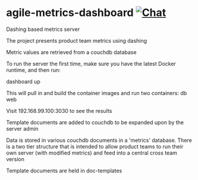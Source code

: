 # agile-metrics-dashboard [![Chat](https://img.shields.io/badge/chat-on%20slack-brightgreen.svg)](https://cid-eacs.slack.com/messages/metrics/)
Dashing based metrics server

The project presents product team metrics using dashing

Metric values are retrieved from a couchdb database

To run the server the first time, make sure you have the latest Docker runtime, and then run:

dashboard up

This will pull in and build the container images and run two containers:
db
web

Visit 192.168.99.100:3030 to see the results

Template documents are added to couchdb to be expanded upon by the server admin

Data is stored in various couchdb documents in a 'metrics' database.  There is a two tier structure that is intended to allow product teams to run their own server (with modified metrics) and feed into a central cross team version

Template documents are held in  doc-templates
